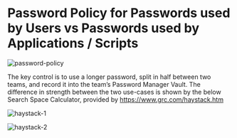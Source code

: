 # Password Policy for Passwords used by Users vs Passwords used by Applications / Scripts

![password-policy](https://user-images.githubusercontent.com/15157883/30431729-22790fe0-9992-11e7-84ad-056224875090.jpg)

<p>The key control is to use a longer password, split in half between two teams, and record it into the team’s Password Manager Vault.  The difference in strength between the two use-cases is shown by the below Search Space Calculator, provided by <a href="https://www.grc.com/haystack.htm">https://www.grc.com/haystack.htm</a>

![haystack-1](https://user-images.githubusercontent.com/15157883/30432133-51ef740c-9993-11e7-9fdc-30b9975ee587.jpg)

![haystack-2](https://user-images.githubusercontent.com/15157883/30432021-f344616a-9992-11e7-83fa-ac7f2a78ad42.jpg)
